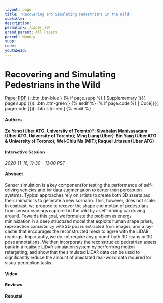 ```yaml
---
layout: page
title: "Recovering and Simulating Pedestrians in the Wild"
subtitle: 
description:
permalink: /paper_89/
grand_parent: All Papers
parent: Monday
supp: 
code: 
youtubeId: 
---
```


# Recovering and Simulating Pedestrians in the Wild

[<i class="fa fa-file-text-o" aria-hidden="true"></i> Paper PDF ](https://drive.google.com/file/d/1NyZRBrpOpdSkh1MH6mPJm5SB5GHzvORl/view){: .btn .btn-blue } {% if page.supp %} [<i class="fa fa-file-text-o" aria-hidden="true"></i> Supplementary ]({{ page.supp }}){: .btn .btn-green } {% endif %} {% if page.code %} [<i class="fa fa-github" aria-hidden="true"></i> Code]({{ page.code }}){: .btn .btn-red }
{% endif %}

#### Authors
**Ze Yang (Uber ATG, University of Toronto)*; Sivabalan Manivasagam (Uber ATG, University of Toronto); Ming Liang (Uber); Bin Yang (Uber ATG & University of Toronto); Wei-Chiu Ma (MIT); Raquel Urtasun (Uber ATG)**

#### Interactive Session
*2020-11-16, 12:30 - 13:00 PST*

#### Abstract
Sensor simulation is a key component for testing the performance of self-driving vehicles and for data augmentation to better train perception systems. Typical approaches rely on artists to create both 3D assets and their animations to generate a new scenario. This, however, does not scale. In contrast, we propose to recover the shape and motion of pedestrians from sensor readings captured in the wild by a self-driving car driving around. Towards this goal, we formulate the problem as energy minimization in a deep structured model that exploits human shape priors, reprojection consistency with 2D poses extracted from images, and a ray-caster that encourages the reconstructed mesh to agree with the LiDAR readings. Importantly, we do not require any ground-truth 3D scans or 3D pose annotations. We then incorporate the reconstructed pedestrian assets bank in a realistic LiDAR simulation system by performing motion retargeting, and show that the simulated LiDAR data can be used to significantly reduce the amount of annotated real-world data required for visual perception tasks.

#### Video 

#### Reviews

#### Rebuttal
